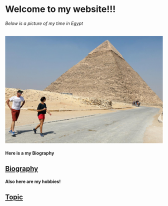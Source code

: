 # Welcome to my website!!!
###### Below is a picture of my time in Egypt

![my time in Egypt](Egypt.jpg)

#### Here is a my Biography
[Biography](Bio)
--- 
#### Also here are my hobbies!
[Topic](Topic)
--- 
